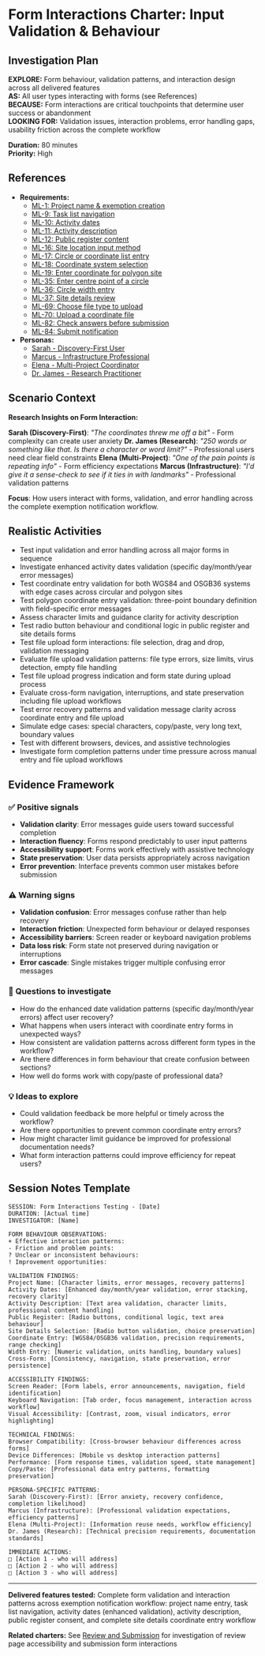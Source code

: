 # Form Interactions Charter: Input Validation & Behaviour

## Investigation Plan

**EXPLORE:** Form behaviour, validation patterns, and interaction design across all delivered features  
**AS:** All user types interacting with forms (see References)  
**BECAUSE:** Form interactions are critical touchpoints that determine user success or abandonment  
**LOOKING FOR:** Validation issues, interaction problems, error handling gaps, usability friction across the complete workflow

**Duration:** 80 minutes  
**Priority:** High

## References

- **Requirements:**
  - [ML-1: Project name & exemption creation](../user-stories/ML-1.provide.project.name.and.create.exemption.md)
  - [ML-9: Task list navigation](../user-stories/ML-9.view.the.task.list.md)
  - [ML-10: Activity dates](../user-stories/ML-10.provide.activity.dates.md)
  - [ML-11: Activity description](../user-stories/ML-11.provide.activity.description.md)
  - [ML-12: Public register content](../user-stories/ML-12.provide.or.withhold.public.register.content.md)
  - [ML-16: Site location input method](../user-stories/ML-16.choose.file.upload.or.manual.coordinate.entry.md)
  - [ML-17: Circle or coordinate list entry](../user-stories/ML-17.choose.circle.or.coordinate.list.entry.md)
  - [ML-18: Coordinate system selection](../user-stories/ML-18.choose.coordinate.system.md)
  - [ML-19: Enter coordinate for polygon site](../user-stories/ML-19.enter.coordinate.for.polygon.site.md)
  - [ML-35: Enter centre point of a circle](../user-stories/ML-35.enter.centre.point.of.a.circle.md)
  - [ML-36: Circle width entry](../user-stories/ML-36.enter.width.of.circular.site.md)
  - [ML-37: Site details review](../user-stories/ML-37.review.circular.site.details.md)
  - [ML-69: Choose file type to upload](../user-stories/ML-69.choose.file.to.upload.md)
  - [ML-70: Upload a coordinate file](../user-stories/ML-70.upload.a.coordinate.file.md)
  - [ML-82: Check answers before submission](../user-stories/ML-82.check.answers.circular.site.md)
  - [ML-84: Submit notification](../user-stories/ML-84.submit.notification.md)
- **Personas:**
  - [Sarah - Discovery-First User](../personas/sarah-discovery-first-user.md)
  - [Marcus - Infrastructure Professional](../personas/marcus-infrastructure-professional.md)
  - [Elena - Multi-Project Coordinator](../personas/elena-multi-project-coordinator.md)
  - [Dr. James - Research Practitioner](../personas/dr-james-research-practitioner.md)

## Scenario Context

**Research Insights on Form Interaction:**

**Sarah (Discovery-First)**: _"The coordinates threw me off a bit"_ - Form complexity can create user anxiety
**Dr. James (Research)**: _"250 words or something like that. Is there a character or word limit?"_ - Professional users need clear field constraints
**Elena (Multi-Project)**: _"One of the pain points is repeating info"_ - Form efficiency expectations
**Marcus (Infrastructure)**: _"I'd give it a sense-check to see if it ties in with landmarks"_ - Professional validation patterns

**Focus**: How users interact with forms, validation, and error handling across the complete exemption notification workflow.

## Realistic Activities

- Test input validation and error handling across all major forms in sequence
- Investigate enhanced activity dates validation (specific day/month/year error messages)
- Test coordinate entry validation for both WGS84 and OSGB36 systems with edge cases across circular and polygon sites
- Test polygon coordinate entry validation: three-point boundary definition with field-specific error messages
- Assess character limits and guidance clarity for activity description
- Test radio button behaviour and conditional logic in public register and site details forms
- Test file upload form interactions: file selection, drag and drop, validation messaging
- Evaluate file upload validation patterns: file type errors, size limits, virus detection, empty file handling
- Test file upload progress indication and form state during upload process
- Evaluate cross-form navigation, interruptions, and state preservation including file upload workflows
- Test error recovery patterns and validation message clarity across coordinate entry and file upload
- Simulate edge cases: special characters, copy/paste, very long text, boundary values
- Test with different browsers, devices, and assistive technologies
- Investigate form completion patterns under time pressure across manual entry and file upload workflows

## Evidence Framework

### ✅ Positive signals

- **Validation clarity**: Error messages guide users toward successful completion
- **Interaction fluency**: Forms respond predictably to user input patterns
- **Accessibility support**: Forms work effectively with assistive technology
- **State preservation**: User data persists appropriately across navigation
- **Error prevention**: Interface prevents common user mistakes before submission

### ⚠️ Warning signs

- **Validation confusion**: Error messages confuse rather than help recovery
- **Interaction friction**: Unexpected form behaviour or delayed responses
- **Accessibility barriers**: Screen reader or keyboard navigation problems
- **Data loss risk**: Form state not preserved during navigation or interruptions
- **Error cascade**: Single mistakes trigger multiple confusing error messages

### 🤔 Questions to investigate

- How do the enhanced date validation patterns (specific day/month/year errors) affect user recovery?
- What happens when users interact with coordinate entry forms in unexpected ways?
- How consistent are validation patterns across different form types in the workflow?
- Are there differences in form behaviour that create confusion between sections?
- How well do forms work with copy/paste of professional data?

### 💡 Ideas to explore

- Could validation feedback be more helpful or timely across the workflow?
- Are there opportunities to prevent common coordinate entry errors?
- How might character limit guidance be improved for professional documentation needs?
- What form interaction patterns could improve efficiency for repeat users?

## Session Notes Template

```
SESSION: Form Interactions Testing - [Date]
DURATION: [Actual time]
INVESTIGATOR: [Name]

FORM BEHAVIOUR OBSERVATIONS:
+ Effective interaction patterns:
- Friction and problem points:
? Unclear or inconsistent behaviours:
! Improvement opportunities:

VALIDATION FINDINGS:
Project Name: [Character limits, error messages, recovery patterns]
Activity Dates: [Enhanced day/month/year validation, error stacking, recovery clarity]
Activity Description: [Text area validation, character limits, professional content handling]
Public Register: [Radio buttons, conditional logic, text area behaviour]
Site Details Selection: [Radio button validation, choice preservation]
Coordinate Entry: [WGS84/OSGB36 validation, precision requirements, range checking]
Width Entry: [Numeric validation, units handling, boundary values]
Cross-Form: [Consistency, navigation, state preservation, error persistence]

ACCESSIBILITY FINDINGS:
Screen Reader: [Form labels, error announcements, navigation, field identification]
Keyboard Navigation: [Tab order, focus management, interaction across workflow]
Visual Accessibility: [Contrast, zoom, visual indicators, error highlighting]

TECHNICAL FINDINGS:
Browser Compatibility: [Cross-browser behaviour differences across forms]
Device Differences: [Mobile vs desktop interaction patterns]
Performance: [Form response times, validation speed, state management]
Copy/Paste: [Professional data entry patterns, formatting preservation]

PERSONA-SPECIFIC PATTERNS:
Sarah (Discovery-First): [Error anxiety, recovery confidence, completion likelihood]
Marcus (Infrastructure): [Professional validation expectations, efficiency patterns]
Elena (Multi-Project): [Information reuse needs, workflow efficiency]
Dr. James (Research): [Technical precision requirements, documentation standards]

IMMEDIATE ACTIONS:
□ [Action 1 - who will address]
□ [Action 2 - who will address]
□ [Action 3 - who will address]
```

---

**Delivered features tested:** Complete form validation and interaction patterns across exemption notification workflow: project name entry, task list navigation, activity dates (enhanced validation), activity description, public register consent, and complete site details coordinate entry workflow

**Related charters:** See [Review and Submission](./review-and-submission.md) for investigation of review page accessibility and submission form interactions
